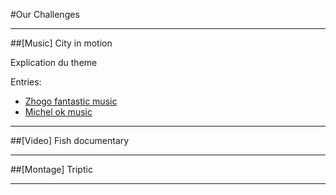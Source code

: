 #Our Challenges

---

##[Music] City in motion

Explication du theme

Entries:

- [Zhogo fantastic music]()
- [Michel ok music]()

---

##[Video] Fish documentary

---

##[Montage] Triptic

---



